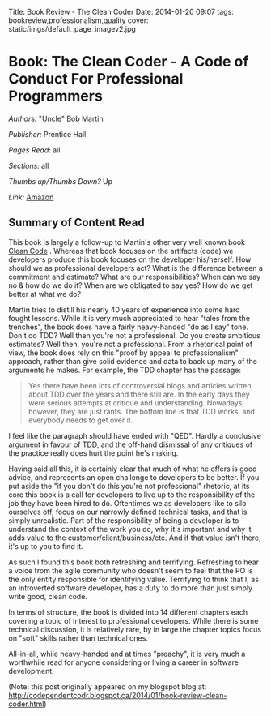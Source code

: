 Title: Book Review - The Clean Coder
Date: 2014-01-20 09:07
tags: bookreview,professionalism,quality
cover: static/imgs/default_page_imagev2.jpg

# Book: The Clean Coder - A Code of Conduct For Professional Programmers

*Authors:* "Uncle" Bob Martin

*Publisher:* Prentice Hall

*Pages Read:* all

*Sections:* all

*Thumbs up/Thumbs Down?* Up

*Link:* [Amazon](http://www.amazon.ca/Clean-Coder-Conduct-Professional-Programmers/dp/0137081073/ref=sr_1_1?ie=UTF8&qid=1390237049&sr=8-1&keywords=the+clean+coder)

## Summary of Content Read

This book is largely a follow-up to Martin's other very well known book
[Clean Code](https://www.amazon.ca/Clean-Code-Handbook-Software-Craftsmanship/dp/0132350882/ref=pd_bxgy_14_img_2?_encoding=UTF8&psc=1&refRID=3SXJ498BQX424TCE3F4M)
.  Whereas that book focuses on the artifacts (code) we developers produce this book focuses on the developer
his/herself.  How should we as professional developers act?  What is the difference between a commitment and estimate?
What are our responsibilities?  When can we say no & how do we do it?  When are we obligated to say yes?  How do we get
better at what we do?

Martin tries to distill his nearly 40 years of experience into some hard fought lessons.  While it is very much
appreciated to hear "tales from the trenches", the book does have a fairly heavy-handed "do as I say" tone.  Don't do
TDD?  Well then you're not a professional.  Do you create ambitious estimates?  Well then, you're not a professional.
From a rhetorical point of view, the book does rely on this "proof by appeal to professionalism" approach, rather than
give solid evidence and data to back up many of the arguments he makes.  For example, the TDD chapter has the passage:

> Yes there have been lots of controversial blogs and articles written about TDD over the years and there still are.
In the early days they were serious attempts at critique and understanding.  Nowadays, however, they are just rants.
The bottom line is that TDD works, and everybody needs to get over it.

I feel like the paragraph should have ended with
"QED".  Hardly a conclusive argument in favour of TDD, and the off-hand dismissal of any critiques of the practice
really does hurt the point he's making.

Having said all this, it is certainly clear that much of what he offers is good advice, and represents an open challenge
to developers to be better.  If you put aside the "if you don't do this you're not professional" rhetoric, at its core
this book is a call for developers to live up to the responsibility of the job they have been hired to do.  Oftentimes
we as developers like to silo ourselves off, focus on our narrowly defined technical tasks, and that is simply
unrealistic.  Part of the responsibility of being a developer is to understand the context of the work you do, why it's
important and why it adds value to the customer/client/business/etc.  And if that value isn't there, it's up to you to
find it.

As such I found this book both refreshing and terrifying.  Refreshing to hear a voice from the agile community who
doesn't seem to feel that the PO is the only entity responsible for identifying value. Terrifying to think that I, as
an introverted software developer, has a duty to do more than just simply write good, clean code.

In terms of structure, the book is divided into 14 different chapters each covering a topic of interest to professional
developers.  While there is some technical discussion, it is relatively rare, by in large the chapter topics focus on
"soft" skills rather than technical ones.

All-in-all, while heavy-handed and at times "preachy", it is very much a worthwhile read for anyone considering or
living a career in software development.

(Note: this post originally appeared on my blogspot blog at: <http://codependentcodr.blogspot.ca/2014/01/book-review-clean-coder.html>)
